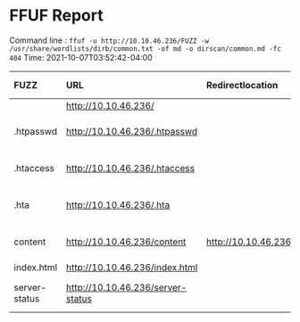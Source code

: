 # FFUF Report

  Command line : `ffuf -u http://10.10.46.236/FUZZ -w /usr/share/wordlists/dirb/common.txt -of md -o dirscan/common.md -fc 404`
  Time: 2021-10-07T03:52:42-04:00

  | FUZZ | URL | Redirectlocation | Position | Status Code | Content Length | Content Words | Content Lines | Content Type | ResultFile |
  | :- | :-- | :--------------- | :---- | :------- | :---------- | :------------- | :------------ | :--------- | :----------- |
  |  | http://10.10.46.236/ |  | 1 | 200 | 11321 | 3503 | 376 | text/html |  |
  | .htpasswd | http://10.10.46.236/.htpasswd |  | 13 | 403 | 277 | 20 | 10 | text/html; charset=iso-8859-1 |  |
  | .htaccess | http://10.10.46.236/.htaccess |  | 12 | 403 | 277 | 20 | 10 | text/html; charset=iso-8859-1 |  |
  | .hta | http://10.10.46.236/.hta |  | 11 | 403 | 277 | 20 | 10 | text/html; charset=iso-8859-1 |  |
  | content | http://10.10.46.236/content | http://10.10.46.236/content/ | 1027 | 301 | 314 | 20 | 10 | text/html; charset=iso-8859-1 |  |
  | index.html | http://10.10.46.236/index.html |  | 2020 | 200 | 11321 | 3503 | 376 | text/html |  |
  | server-status | http://10.10.46.236/server-status |  | 3588 | 403 | 277 | 20 | 10 | text/html; charset=iso-8859-1 |  |
  